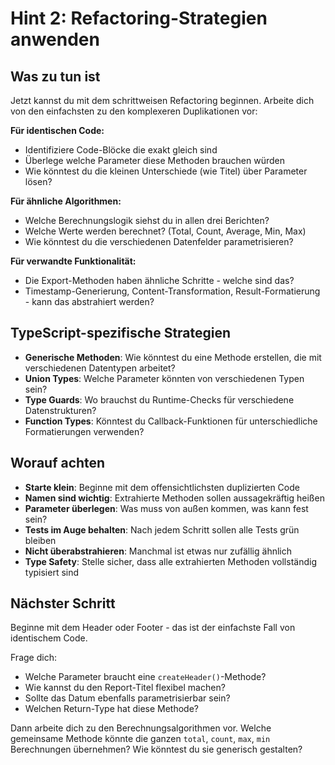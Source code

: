 # Hint 2: Refactoring-Strategien anwenden

## Was zu tun ist

Jetzt kannst du mit dem schrittweisen Refactoring beginnen. Arbeite dich von den einfachsten zu den komplexeren Duplikationen vor:

**Für identischen Code:**
- Identifiziere Code-Blöcke die exakt gleich sind
- Überlege welche Parameter diese Methoden brauchen würden
- Wie könntest du die kleinen Unterschiede (wie Titel) über Parameter lösen?

**Für ähnliche Algorithmen:**
- Welche Berechnungslogik siehst du in allen drei Berichten?
- Welche Werte werden berechnet? (Total, Count, Average, Min, Max)
- Wie könntest du die verschiedenen Datenfelder parametrisieren?

**Für verwandte Funktionalität:**
- Die Export-Methoden haben ähnliche Schritte - welche sind das?
- Timestamp-Generierung, Content-Transformation, Result-Formatierung - kann das abstrahiert werden?

## TypeScript-spezifische Strategien

- **Generische Methoden**: Wie könntest du eine Methode erstellen, die mit verschiedenen Datentypen arbeitet?
- **Union Types**: Welche Parameter könnten von verschiedenen Typen sein?
- **Type Guards**: Wo brauchst du Runtime-Checks für verschiedene Datenstrukturen?
- **Function Types**: Könntest du Callback-Funktionen für unterschiedliche Formatierungen verwenden?

## Worauf achten

- **Starte klein**: Beginne mit dem offensichtlichsten duplizierten Code
- **Namen sind wichtig**: Extrahierte Methoden sollen aussagekräftig heißen
- **Parameter überlegen**: Was muss von außen kommen, was kann fest sein?
- **Tests im Auge behalten**: Nach jedem Schritt sollen alle Tests grün bleiben
- **Nicht überabstrahieren**: Manchmal ist etwas nur zufällig ähnlich
- **Type Safety**: Stelle sicher, dass alle extrahierten Methoden vollständig typisiert sind

## Nächster Schritt

Beginne mit dem Header oder Footer - das ist der einfachste Fall von identischem Code. 

Frage dich:
- Welche Parameter braucht eine `createHeader()`-Methode?
- Wie kannst du den Report-Titel flexibel machen?
- Sollte das Datum ebenfalls parametrisierbar sein?
- Welchen Return-Type hat diese Methode?

Dann arbeite dich zu den Berechnungsalgorithmen vor. Welche gemeinsame Methode könnte die ganzen `total`, `count`, `max`, `min` Berechnungen übernehmen? Wie könntest du sie generisch gestalten?